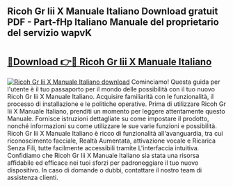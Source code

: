 ## Ricoh Gr Iii X Manuale Italiano Download gratuit PDF - Part-fHp Italiano Manuale del proprietario del servizio wapvK

# <h2><a href="http://dfgrheb.blite.top/?on=Ricoh+Gr+Iii+X+Manuale+Italiano">🔗Download 👉🔴 Ricoh Gr Iii X Manuale Italiano</a></h2>

[![Ricoh Gr Iii X Manuale Italiano download](https://i.imgur.com/lujVjoI.png)](http://dfgrheb.blite.top/?on=Ricoh+Gr+Iii+X+Manuale+Italiano)
Cominciamo! Questa guida per l'utente è il tuo passaporto per il mondo delle possibilità con il tuo nuovo Ricoh Gr Iii X Manuale Italiano. Acquisire familiarità con le funzionalità, il processo di installazione e le politiche operative. Prima di utilizzare Ricoh Gr Iii X Manuale Italiano, prenditi un momento per leggere attentamente questo Manuale. Fornisce istruzioni dettagliate su come impostare il prodotto, nonché informazioni su come utilizzare le sue varie funzioni e possibilità. Ricoh Gr Iii X Manuale Italiano è ricco di funzionalità all'avanguardia, tra cui riconoscimento facciale, Realtà Aumentata, attivazione vocale e Ricarica Senza Fili, tutte facilmente accessibili tramite L'interfaccia intuitiva. Confidiamo che Ricoh Gr Iii X Manuale Italiano sia stata una risorsa affidabile ed efficace nei tuoi sforzi per padroneggiare il tuo nuovo dispositivo. In caso di domande o dubbi, contattare il nostro team di assistenza clienti.
